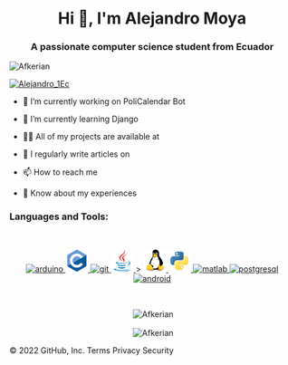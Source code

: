 <h1 align="center">Hi 👋, I'm Alejandro Moya</h1>
<h3 align="center">A passionate computer science student from Ecuador</h3>

<p align="left"> <img src="https://komarev.com/ghpvc/?username=Afkerian&label=Profile%20views&color=0e75b6&style=flat" alt="Afkerian" /> </p>

<p align="left"> <a href="https://twitter.com/Alejandro_1Ec" target="blank"><img src="https://img.shields.io/twitter/follow/Alejandro_1Ec?logo=twitter&style=for-the-badge" alt="Alejandro_1Ec" /></a> </p>

- 🔭 I’m currently working on PoliCalendar Bot

- 🌱 I’m currently learning Django

- 👨‍💻 All of my projects are available at 

- 📝 I regularly write articles on 

- 📫 How to reach me 

- 📄 Know about my experiences 

<h3 align="left">Languages and Tools:</h3>
<br>
<p align="center"> <a href="https://www.arduino.cc/" target="_blank"> <img src="https://cdn.worldvectorlogo.com/logos/arduino-1.svg" alt="arduino" width="40" height="40"/> </a> 
<a href="https://www.cprogramming.com/" target="_blank"> <img src="https://raw.githubusercontent.com/devicons/devicon/master/icons/c/c-original.svg" alt="c" width="40" height="40"/> </a> 
<a href="https://git-scm.com/" target="_blank"> <img src="https://www.vectorlogo.zone/logos/git-scm/git-scm-icon.svg" alt="git" width="40" height="40"/> </a> 
<a href="https://www.java.com" target="_blank"> <img src="https://raw.githubusercontent.com/devicons/devicon/master/icons/java/java-original.svg" alt="java" width="40" height="40"/> </a> > 
<a href="https://www.linux.org/" target="_blank"> <img src="https://raw.githubusercontent.com/devicons/devicon/master/icons/linux/linux-original.svg" alt="linux" width="40" height="40"/> </a> 
<a href="https://www.python.org" target="_blank"> <img src="https://raw.githubusercontent.com/devicons/devicon/master/icons/python/python-original.svg" alt="python" width="40" height="40"/> </a> 
<a href="https://www.mathworks.com/" target="_blank"> <img src="https://upload.wikimedia.org/wikipedia/commons/2/21/Matlab_Logo.png" alt="matlab" width="40" height="40"/> </a>
<a href="https://www.postgresql.org/" target="_blank"> <img src="https://upload.wikimedia.org/wikipedia/commons/thumb/2/29/Postgresql_elephant.svg/1200px-Postgresql_elephant.svg.png" alt="postgresql" width="40" height="40"/> </a>
<a href="https://www.android.com/intl/es_es/" target="_blank"> <img src="https://upload.wikimedia.org/wikipedia/commons/6/64/Android_logo_2019_%28stacked%29.svg" alt="android" width="40" height="40"/> </a>
</p>
<br>
<p align="center">&nbsp;<img align="center" src="https://github-readme-stats.vercel.app/api?username=Afkerian&count_private=true,issues&show_icons=true&show_owner=true&theme=tokyonight" alt="Afkerian" /></p>
<p align="center">&nbsp;<img align="center" src="https://github-readme-stats.vercel.app/api/top-langs?username=Afkerian&layout=compact&theme=tokyonight&langs_count=10t" alt="Afkerian" /></p>
© 2022 GitHub, Inc.
Terms
Privacy
Security

